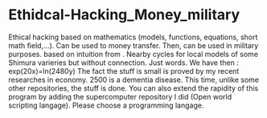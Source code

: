 # Ethidcal-Hacking_Money_military
Ethical hacking based on mathematics (models, functions, equations, short math field,...). Can be used to money transfer. Then, can be used in military purposes.
based on intuition from . Nearby cycles for local models of some Shimura varieries
but without connection. Just words.
We have then : exp(20x)=ln(2480y)
The fact the stuff is small is proved by my recent researches in economy. 2500 is a dementia disease.
This time, unlike some other repositories, the stuff is done. You can also extend the rapidity of this program by adding the supercomputer repository I did (Open world scripting langage). Please choose a programming langage.
